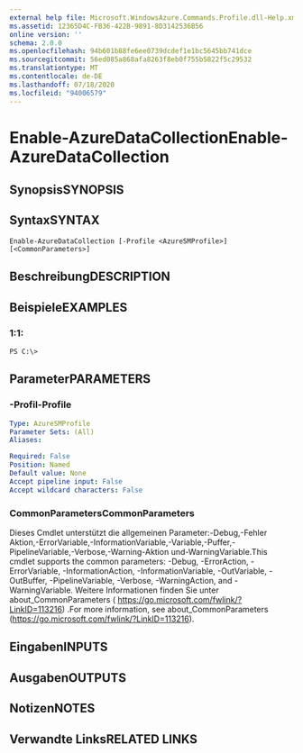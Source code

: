 ```yaml
---
external help file: Microsoft.WindowsAzure.Commands.Profile.dll-Help.xml
ms.assetid: 12365D4C-FB36-422B-9891-8D3142536B56
online version: ''
schema: 2.0.0
ms.openlocfilehash: 94b601b88fe6ee0739dcdef1e1bc5645bb741dce
ms.sourcegitcommit: 56ed085a868afa8263f8eb0f755b5822f5c29532
ms.translationtype: MT
ms.contentlocale: de-DE
ms.lasthandoff: 07/18/2020
ms.locfileid: "94006579"
---
```

# <span data-ttu-id="dc29b-101">Enable-AzureDataCollection</span><span class="sxs-lookup"><span data-stu-id="dc29b-101">Enable-AzureDataCollection</span></span>

## <span data-ttu-id="dc29b-102">Synopsis</span><span class="sxs-lookup"><span data-stu-id="dc29b-102">SYNOPSIS</span></span>

## <span data-ttu-id="dc29b-103">Syntax</span><span class="sxs-lookup"><span data-stu-id="dc29b-103">SYNTAX</span></span>

```
Enable-AzureDataCollection [-Profile <AzureSMProfile>] [<CommonParameters>]
```

## <span data-ttu-id="dc29b-104">Beschreibung</span><span class="sxs-lookup"><span data-stu-id="dc29b-104">DESCRIPTION</span></span>

## <span data-ttu-id="dc29b-105">Beispiele</span><span class="sxs-lookup"><span data-stu-id="dc29b-105">EXAMPLES</span></span>

### <span data-ttu-id="dc29b-106">1:</span><span class="sxs-lookup"><span data-stu-id="dc29b-106">1:</span></span>
```
PS C:\>
```

## <span data-ttu-id="dc29b-107">Parameter</span><span class="sxs-lookup"><span data-stu-id="dc29b-107">PARAMETERS</span></span>

### <span data-ttu-id="dc29b-108">-Profil</span><span class="sxs-lookup"><span data-stu-id="dc29b-108">-Profile</span></span>
```yaml
Type: AzureSMProfile
Parameter Sets: (All)
Aliases: 

Required: False
Position: Named
Default value: None
Accept pipeline input: False
Accept wildcard characters: False
```

### <span data-ttu-id="dc29b-109">CommonParameters</span><span class="sxs-lookup"><span data-stu-id="dc29b-109">CommonParameters</span></span>
<span data-ttu-id="dc29b-110">Dieses Cmdlet unterstützt die allgemeinen Parameter:-Debug,-Fehler Aktion,-ErrorVariable,-InformationVariable,-Variable,-Puffer,-PipelineVariable,-Verbose,-Warning-Aktion und-WarningVariable.</span><span class="sxs-lookup"><span data-stu-id="dc29b-110">This cmdlet supports the common parameters: -Debug, -ErrorAction, -ErrorVariable, -InformationAction, -InformationVariable, -OutVariable, -OutBuffer, -PipelineVariable, -Verbose, -WarningAction, and -WarningVariable.</span></span> <span data-ttu-id="dc29b-111">Weitere Informationen finden Sie unter about_CommonParameters ( https://go.microsoft.com/fwlink/?LinkID=113216) .</span><span class="sxs-lookup"><span data-stu-id="dc29b-111">For more information, see about_CommonParameters (https://go.microsoft.com/fwlink/?LinkID=113216).</span></span>

## <span data-ttu-id="dc29b-112">Eingaben</span><span class="sxs-lookup"><span data-stu-id="dc29b-112">INPUTS</span></span>

## <span data-ttu-id="dc29b-113">Ausgaben</span><span class="sxs-lookup"><span data-stu-id="dc29b-113">OUTPUTS</span></span>

## <span data-ttu-id="dc29b-114">Notizen</span><span class="sxs-lookup"><span data-stu-id="dc29b-114">NOTES</span></span>

## <span data-ttu-id="dc29b-115">Verwandte Links</span><span class="sxs-lookup"><span data-stu-id="dc29b-115">RELATED LINKS</span></span>

